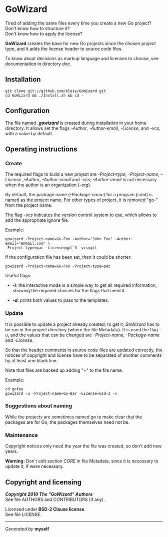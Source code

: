 GoWizard
=========

Tired of adding the same files every time you create a new Go project?  
Don't know how to structure it?  
Don't know how to apply the license?

**GoWizard** creates the base for new Go projects since the chosen project
type, and it adds the license header to source code files.

To know about decisions as markup language and licenses to choose, see
documentation in directory *doc*.


## Installation

	git clone git://github.com/kless/GoWizard.git
	cd GoWizard && ./Install.sh && cd -


## Configuration

The file named ***.gowizard*** is created during installation in your home
directory. It allows set the flags *-Author*, *-Author-email*, *-License*, and
*-vcs*, with a value by default.


## Operating instructions

### Create

The required flags to build a new project are *-Project-type*, *-Project-name*,
*-License* ,*-Author*, *-Author-email* and *-vcs*; *-Author-email* is not
necessary when the author is an organization (*-org*).

By default, the package name (*-Package-name*) for a program (cmd) is named as
the project name. For other types of project, it is removed "go-" from the
project name.

The flag *-vcs* indicates the version control system to use, which allows to add
the appropriate ignore file.

Example:

	gowizard -Project-name=Go-Foo -Author="John Foo" -Author-email="e@mail.com" \
	-Project-type=pac -License=gpl-3 -vcs=git

If the configuration file has been set, then it could be shorter:

	gowizard -Project-name=Go-Foo -Project-type=pac

Useful flags:

+ ***-i***: the interactive mode is a simple way to get all required
information, showing the required choices for the flags that need it.

+ ***-d***: prints both values to pass to the templates.

### Update

It is possible to update a project already created; to get it, *GoWizard* has to
be run in the project directory (where the file Metadata). It is used the flag
*-u*, and the values that can be changed are *-Project-name*, *-Package-name*
and *-License*.

So that the header comments in source code files are updated correctly, the
notices of copyright and license have to be separated of another comments by at
least one blank line.

Note that files are backed up adding "~" to the file name.

Example:

	cd gofoo
	gowizard -u -Project-name=Go-Bar -License=bsd-2 -v

### Suggestions about naming

While the projects are sometimes named *go* to make clear that the packages are
for Go, the packages themselves need not be.

### Maintenance

Copyright notices only need the year the file was created, so don't add new
years.

**Warning:** Don't edit section *CORE* in file Metadata, since it is necessary
to update it, if were necessary.


## Copyright and licensing

***Copyright 2010  The "GoWizard" Authors***  
See file AUTHORS and CONTRIBUTORS (if any).

Licensed under **BSD-2 Clause license**.  
See file LICENSE.


* * *
*Generated by* **myself**

